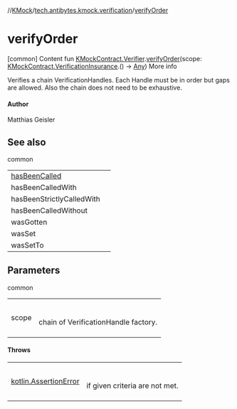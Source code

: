 //[KMock](../../index.md)/[tech.antibytes.kmock.verification](index.md)/[verifyOrder](verify-order.md)



# verifyOrder
[common]
Content
fun [KMockContract.Verifier](../tech.antibytes.kmock/-k-mock-contract/-verifier/index.md).[verifyOrder](verify-order.md)(scope: [KMockContract.VerificationInsurance](../tech.antibytes.kmock/-k-mock-contract/-verification-insurance/index.md).() -> [Any](https://kotlinlang.org/api/latest/jvm/stdlib/kotlin/-any/index.html))
More info


Verifies a chain VerificationHandles. Each Handle must be in order but gaps are allowed. Also the chain does not need to be exhaustive.



#### Author


Matthias Geisler



## See also

common

| | |
|---|---|
| <a name="tech.antibytes.kmock.verification//verifyOrder/tech.antibytes.kmock.KMockContract.Verifier#kotlin.Function1[tech.antibytes.kmock.KMockContract.VerificationInsurance,kotlin.Any]/PointingToDeclaration/"></a>[hasBeenCalled](has-been-called.md)| <a name="tech.antibytes.kmock.verification//verifyOrder/tech.antibytes.kmock.KMockContract.Verifier#kotlin.Function1[tech.antibytes.kmock.KMockContract.VerificationInsurance,kotlin.Any]/PointingToDeclaration/"></a>|
| <a name="tech.antibytes.kmock.verification//verifyOrder/tech.antibytes.kmock.KMockContract.Verifier#kotlin.Function1[tech.antibytes.kmock.KMockContract.VerificationInsurance,kotlin.Any]/PointingToDeclaration/"></a>hasBeenCalledWith| <a name="tech.antibytes.kmock.verification//verifyOrder/tech.antibytes.kmock.KMockContract.Verifier#kotlin.Function1[tech.antibytes.kmock.KMockContract.VerificationInsurance,kotlin.Any]/PointingToDeclaration/"></a>|
| <a name="tech.antibytes.kmock.verification//verifyOrder/tech.antibytes.kmock.KMockContract.Verifier#kotlin.Function1[tech.antibytes.kmock.KMockContract.VerificationInsurance,kotlin.Any]/PointingToDeclaration/"></a>hasBeenStrictlyCalledWith| <a name="tech.antibytes.kmock.verification//verifyOrder/tech.antibytes.kmock.KMockContract.Verifier#kotlin.Function1[tech.antibytes.kmock.KMockContract.VerificationInsurance,kotlin.Any]/PointingToDeclaration/"></a>|
| <a name="tech.antibytes.kmock.verification//verifyOrder/tech.antibytes.kmock.KMockContract.Verifier#kotlin.Function1[tech.antibytes.kmock.KMockContract.VerificationInsurance,kotlin.Any]/PointingToDeclaration/"></a>hasBeenCalledWithout| <a name="tech.antibytes.kmock.verification//verifyOrder/tech.antibytes.kmock.KMockContract.Verifier#kotlin.Function1[tech.antibytes.kmock.KMockContract.VerificationInsurance,kotlin.Any]/PointingToDeclaration/"></a>|
| <a name="tech.antibytes.kmock.verification//verifyOrder/tech.antibytes.kmock.KMockContract.Verifier#kotlin.Function1[tech.antibytes.kmock.KMockContract.VerificationInsurance,kotlin.Any]/PointingToDeclaration/"></a>wasGotten| <a name="tech.antibytes.kmock.verification//verifyOrder/tech.antibytes.kmock.KMockContract.Verifier#kotlin.Function1[tech.antibytes.kmock.KMockContract.VerificationInsurance,kotlin.Any]/PointingToDeclaration/"></a>|
| <a name="tech.antibytes.kmock.verification//verifyOrder/tech.antibytes.kmock.KMockContract.Verifier#kotlin.Function1[tech.antibytes.kmock.KMockContract.VerificationInsurance,kotlin.Any]/PointingToDeclaration/"></a>wasSet| <a name="tech.antibytes.kmock.verification//verifyOrder/tech.antibytes.kmock.KMockContract.Verifier#kotlin.Function1[tech.antibytes.kmock.KMockContract.VerificationInsurance,kotlin.Any]/PointingToDeclaration/"></a>|
| <a name="tech.antibytes.kmock.verification//verifyOrder/tech.antibytes.kmock.KMockContract.Verifier#kotlin.Function1[tech.antibytes.kmock.KMockContract.VerificationInsurance,kotlin.Any]/PointingToDeclaration/"></a>wasSetTo| <a name="tech.antibytes.kmock.verification//verifyOrder/tech.antibytes.kmock.KMockContract.Verifier#kotlin.Function1[tech.antibytes.kmock.KMockContract.VerificationInsurance,kotlin.Any]/PointingToDeclaration/"></a>|



## Parameters

common

| | |
|---|---|
| <a name="tech.antibytes.kmock.verification//verifyOrder/tech.antibytes.kmock.KMockContract.Verifier#kotlin.Function1[tech.antibytes.kmock.KMockContract.VerificationInsurance,kotlin.Any]/PointingToDeclaration/"></a>scope| <a name="tech.antibytes.kmock.verification//verifyOrder/tech.antibytes.kmock.KMockContract.Verifier#kotlin.Function1[tech.antibytes.kmock.KMockContract.VerificationInsurance,kotlin.Any]/PointingToDeclaration/"></a><br><br>chain of VerificationHandle factory.<br><br>|



#### Throws

| | |
|---|---|
| <a name="tech.antibytes.kmock.verification//verifyOrder/tech.antibytes.kmock.KMockContract.Verifier#kotlin.Function1[tech.antibytes.kmock.KMockContract.VerificationInsurance,kotlin.Any]/PointingToDeclaration/"></a>[kotlin.AssertionError](https://kotlinlang.org/api/latest/jvm/stdlib/kotlin/-assertion-error/index.html)| <a name="tech.antibytes.kmock.verification//verifyOrder/tech.antibytes.kmock.KMockContract.Verifier#kotlin.Function1[tech.antibytes.kmock.KMockContract.VerificationInsurance,kotlin.Any]/PointingToDeclaration/"></a><br><br>if given criteria are not met.<br><br>|
